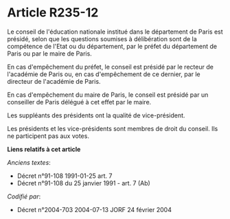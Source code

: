 # Article R235-12

Le conseil de l'éducation nationale institué dans le département de Paris est présidé, selon que les questions soumises à
délibération sont de la compétence de l'Etat ou du département, par le préfet du département de Paris ou par le maire de
Paris.

En cas d'empêchement du préfet, le conseil est présidé par le recteur de l'académie de Paris ou, en cas d'empêchement de ce
dernier, par le directeur de l'académie de Paris.

En cas d'empêchement du maire de Paris, le conseil est présidé par un conseiller de Paris délégué à cet effet par le maire.

Les suppléants des présidents ont la qualité de vice-président.

Les présidents et les vice-présidents sont membres de droit du conseil. Ils ne participent pas aux votes.

**Liens relatifs à cet article**

_Anciens textes_:

  - Décret n°91-108 1991-01-25 art. 7
  - Décret n°91-108 du 25 janvier 1991 - art. 7 (Ab)

_Codifié par_:

  - Décret n°2004-703 2004-07-13 JORF 24 février 2004
